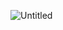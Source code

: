 ![Untitled](https://prod-files-secure.s3.us-west-2.amazonaws.com/a5f1d0e8-e54d-4cf8-abc0-1c0dba4acdbb/8e6f7ee6-2879-468f-b30c-197299a562b8/Untitled.png)
